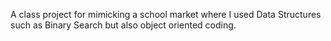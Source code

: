 A class project for mimicking a school market where I used Data Structures such as Binary Search but also object oriented coding.
